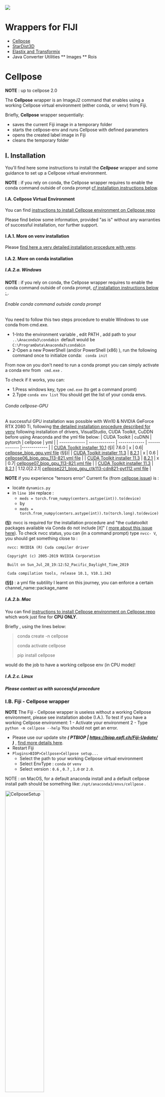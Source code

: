 [![](https://github.com/BIOP/ijl-utilities-wrappers/actions/workflows/build-main.yml/badge.svg)](https://github.com/BIOP/ijl-utilities-wrappers/actions/workflows/build-main.yml)

# Wrappers for FIJI

* [Cellpose](https://github.com/BIOP/ijl-utilities-wrappers/blob/master/README.md#cellpose)
* [StarDist3D](https://github.com/BIOP/ijl-utilities-wrappers/blob/master/README.md#stardist)
* [Elastix and Transformix](#elastix-and-transformix)
* Java Converter Utilities
** Images
** Rois

# Cellpose 

**NOTE** : up to cellpose 2.0

The **Cellpose** wrapper is an ImageJ2 command that enables using a working Cellpose virtual environment (either conda, or venv) from Fiji.

Briefly, **Cellpose** wrapper sequentially:
- saves the current Fiji image in a temporary folder
- starts the cellpose-env and runs Cellpose with defined parameters
- opens the created label image in Fiji
- cleans the temporary folder

## I. Installation
You'll find here some instructions to install the **_Cellpose_** wrapper and some guidance to set up a Cellpose virtual environment.

**NOTE** : if you rely on conda, the Cellpose wrapper requires to enable the conda command outside of conda prompt 
[cf installation instructions below](https://github.com/BIOP/ijl-utilities-wrappers/tree/master#-enable-conda-command-outside-conda-prompt-).

#### I.A. Cellpose Virtual Environment

You can find [instructions to install Cellpose environment on Cellpose repo](https://github.com/MouseLand/cellpose)

Please find below some  information, provided "as is" without any warranties of successful installation, nor further support.

#### I.A.1. More on venv installation

Please [find here a very detailed installation procedure with venv](https://c4science.ch/w/bioimaging_and_optics_platform_biop/computers-servers/software/gpu-deep-learning/virtualenv/).

#### I.A.2. More on conda installation

##### I.A.2.a. Windows
**NOTE** : if you rely on conda, the Cellpose wrapper requires to enable the conda command outside of conda prompt, [_cf_ installation instructions below : ](https://github.com/BIOP/ijl-utilities-wrappers/tree/master#-enable-conda-command-outside-conda-prompt-).

###### Enable conda command outside conda prompt
You need to follow this two steps procedure to enable Windows to use conda from cmd.exe.

- 1-Into the environment variable , edit PATH , add path to your ``..\Anaconda3\condabin ``default would be ``C:\ProgramData\Anaconda3\condabin``
- 2-Open a new PowerShell (and/or PowerShell (x86) ), run the following command once to initialize conda:
  `` conda init``

From now on you don't need to run a conda prompt you can simply activate a conda env from `` cmd.exe`` .

To check if it works, you can:
- 1.Press windows key, type ``cmd.exe`` (to get a command promt)
- 2.Type ``conda env list``
  You should get the list of your conda envs.

###### Conda cellpose-GPU

A successful GPU installation was possible with Win10 & NVIDIA GeForce RTX 2080 Ti, following [the detailed installation procedure described for venv](https://c4science.ch/w/bioimaging_and_optics_platform_biop/computers-servers/software/gpu-deep-learning/virtualenv/) following installation of drivers, VisualStudio, CUDA Toolkit, CuDDN before using Anaconda and the yml file below:
| CUDA Toolkit | cuDNN | pytorch | cellpose | yml |
| ------------- | ------------- | ------------- | ------------- |------------- |
| [CUDA Toolkit installer 10.1](https://developer.nvidia.com/cuda-10.1-download-archive-base?target_os=Windows&target_arch=x86_64&target_version=10&target_type=exenetwork) (§)| 7.6.0 | x | 0.6| [cellpose_biop_gpu.yml file](https://github.com/BIOP/ijl-utilities-wrappers/raw/master/resources/cellpose_biop_gpu.yml) (§§)| 
| [CUDA Toolkit installer 11.3](https://developer.nvidia.com/cuda-11-3-1-download-archive) | [8.2.1](https://developer.nvidia.com/rdp/cudnn-archive) | x | 0.6 | [cellpose06_biop_gpu_113-821.yml file](https://github.com/BIOP/ijl-utilities-wrappers/raw/master/resources/cellpose06_biop_gpu_113-821.yml) |
| [CUDA Toolkit installer 11.3](https://developer.nvidia.com/cuda-11-3-1-download-archive) | [8.2.1](https://developer.nvidia.com/rdp/cudnn-archive) | x | 0.7| [cellpose07_biop_gpu_113-821.yml file](https://github.com/BIOP/ijl-utilities-wrappers/raw/master/resources/cellpose07_biop_gpu_113-821.yml) |
| [CUDA Toolkit installer 11.3](https://developer.nvidia.com/cuda-11-3-1-download-archive) | [8.2.1](https://developer.nvidia.com/rdp/cudnn-archive) | 1.12.0|2.2.1| [cellpose221_biop_gpu_ctk113-cdn821-pyt112.yml file](https://github.com/BIOP/ijl-utilities-wrappers/raw/master/resources/cellpose221_biop_gpu_ctk113-cdn821-pyt112.yml.yml) |

**NOTE** if you experience "tensors error" 
Current fix (from [cellpose issue](https://github.com/MouseLand/cellpose/issues/378#issuecomment-976767543)) is : 
- locate `dynamics.py`
- in `line 104` replace :  
  - `meds = torch.from_numpy(centers.astype(int)).to(device)` 
  - by
  - `meds = torch.from_numpy(centers.astype(int)).to(torch.long).to(device)`

**(§)**: nvcc is required for the installation procedure and "the cudatoolkit packages available via Conda do not include [it]" ( [more about this issue here](https://horovod.readthedocs.io/en/stable/conda_include.html)). 
To check nvcc status, you can (in a command prompt) type  ``nvcc- V``, you should get something close to :

`` nvcc: NVIDIA (R) Cuda compiler driver`` 

`` Copyright (c) 2005-2019 NVIDIA Corporation`` 

`` Built on Sun_Jul_28_19:12:52_Pacific_Daylight_Time_2019`` 

`` Cuda compilation tools, release 10.1, V10.1.243`` 

**(§§)** : a yml file subtility I learnt on this journey, you can enforce a certain channel_name::package_name

##### I.A.2.b. Mac

You can find [instructions to install Cellpose environment on Cellpose repo](https://github.com/MouseLand/cellpose) which work just fine for **CPU ONLY**.

Briefly , using the lines below:
>conda create -n cellpose
> 
>conda activate cellpose
> 
>pip install cellpose

would do the job to have a working cellpose env (in CPU mode)!


##### I.A.2.c. Linux

**_Please contact us with successful procedure_**


### I.B. Fiji - Cellpose wrapper

**NOTE** The Fiji - Cellpose wrapper is useless without a working Cellpose environment, please see installation abobe (I.A.). 
To test if you have a working Cellpose environment:
1 - Activate your environment
2 - Type `python -m cellpose --help`
You should not get an error.


- Please use our update site **_( PTBIOP | https://biop.epfl.ch/Fiji-Update/ )_** , [find more details here](https://c4science.ch/w/bioimaging_and_optics_platform_biop/image-processing/imagej_tools/update-site/).
- Restart Fiji
- ``Plugins>BIOP>Cellpose>Cellpose setup...`` 
  - Select the path to your working Cellpose virtual environment 
  - Select EnvType : ``conda`` or ``venv``
  - Select version : ``0.6`` , ``0.7`` , ``1.0`` or ``2.0``.

NOTE : on MacOS, for a default anaconda install and a default cellpose install path should be something like: ``/opt/anaconda3/envs/cellpose`` .
  
<img src="https://github.com/BIOP/ijl-utilities-wrappers/blob/cellpose07/resources/cellposeSetup.png" title="CellposeSetup" width="50%" align="center">

Congratulation you can now use Cellpose on your first image from Fiji! :)

## II. Using Fiji - Cellpose wrapper

The more "flexible" command is `Cellpose Advanced (own model)` which offers many parameters. 

<img src="https://github.com/BIOP/ijl-utilities-wrappers/blob/cellpose07/resources/cellposeAdvParam.png" title="CellposeCommandAdvanced" width="50%" align="center">

BUT in case you need more parameters, this command also comes with a string field for additional parameters following pattern : `--channel_axis,CHANNEL_AXIS,--dir_above`

For convenience 3 more commands exist:
- `Segment Nuclei`, no parameter, ideal to test on blobs
- `Segment Nuclei Advanced`, some parameter available
- `Cellpose Advanced` (same parameters as command `Cellpose Advanced (own model)` without possibility to select your own model)

**NOTE** We recommand users to prepare in Fiji the minimal image to be processed by cellpose before using the plugin.
For example, from a 4 channels image (with nuclei, membrane , proteinX, ... stainings) extract the membrane and nuclei channel, make a composite and run cellpose command on it.

For more info about parameters please refer to [cellpose.readthedocs.io](https://cellpose.readthedocs.io/en/latest/settings.html#)

# StarDist

The **StarDist3D** wrapper is an ImageJ2 command that enables using a working StarDist virtual environment (either conda, or venv) from Fiji.

Briefly, **StarDist3D** wrapper sequentially:
- saves the current Fiji image in a temporary folder
- starts the stardist-env and runs stardist with defined parameters
- opens the created label image in Fiji
- cleans the temporary folder


**BIOP StarDist3D model**(s) (and training dataset) can be found on the [zenodo repository](https://zenodo.org/record/6645978#.ZB1L8nbMIQ8)


## I. Installation

You can have a look to the [StarDist installation](https://github.com/stardist/stardist#installation), but for now it works from a branch of the project (@Scripts).
Recommended way is to use yml file you can find below (or in `/resources`).

### I.A. StarDist Virtual Environment

Please find below some  information, provided "as is" without any warranties of successful installation, nor further support.

#### I.A.1. More on venv installation

Please [find here a very detailed installation procedure with venv](https://c4science.ch/w/bioimaging_and_optics_platform_biop/computers-servers/software/gpu-deep-learning/virtualenv/).

#### I.A.2. More on conda installation

##### I.A.2.a. Windows
**NOTE** : if you rely on conda, the StarDist3d wrapper requires to enable the conda command outside of conda prompt, [_cf_ installation instructions below : ](https://github.com/BIOP/ijl-utilities-wrappers/tree/master#-enable-conda-command-outside-conda-prompt-).

###### Enable conda command outside conda prompt
You need to follow this two steps procedure to enable Windows to use conda from cmd.exe.

- 1-Into the environment variable , edit PATH , add path to your ``..\Anaconda3\condabin ``default would be ``C:\ProgramData\Anaconda3\condabin``
- 2-Open a new PowerShell (and/or PowerShell (x86) ), run the following command once to initialize conda:
  `` conda init``

From now on you don't need to run a conda prompt you can simply activate a conda env from `` cmd.exe`` .

To check if it works, you can:
- 1.Press windows key, type ``cmd.exe`` (to get a command promt)
- 2.Type ``conda env list``
  You should get the list of your conda envs.

###### Conda StarDist-GPU

| CUDA Toolkit | cuDNN | Tensorflow | stardist / branch | yml |
| ------------- | ------------- | ------------- | ------------- | ------------- |
| [CUDA Toolkit installer 10.0](https://developer.nvidia.com/cuda-10.0-download-archive-base?target_os=Windows&target_arch=x86_64&target_version=10&target_type=exenetwork) ($)| 7.6.5 ($) | 1.15 ($)| 0.7.3 / @Scripts| [stardist_scripts.yml file](https://github.com/BIOP/ijl-utilities-wrappers/raw/master/resources/stardist_scripts.yml) ($)| 
| [CUDA Toolkit installer 10.0](https://developer.nvidia.com/cuda-10.0-download-archive-base?target_os=Windows&target_arch=x86_64&target_version=10&target_type=exenetwork) ($)| 7.6.5 ($) | 1.15 ($)| 0.8.3 | [stardist0.8_TF1.15.yml file](https://github.com/BIOP/ijl-utilities-wrappers/blob/master/resources/stardist0.8_TF1.15.yml) ($)| 

($) This combination CUDA Toolkit and CuDNN are required to work with Tensorflow 1.15 (lastest available on Fiji) to train model for StarDist2D.
Other combinations might work but were not tested (yet).

##### I.A.2.b. MAC OSX

The following procedure was validated on a Mac mini, M1 Chip 8-core CPU + 8-core GPU, 256GB SSD, 8GB Ram for **CPU** **ONLY** install.

First create a conda env in python 3.7 (otherwise I got issue with tensorflow)
>conda create -n stardist_py37 python=3.7

Then activate the conda env
>conda activate stardist_py37

Install tensorflow
>conda install tensorflow

Install Stardist:
>pip install stardist==0.8.3

Finally,  I ran into an issue (OMP: Error #15: Initializing libomp.dylib, but found libomp.dylib already initialized)
and I was lucky enough to found a fix using : 
> conda install nomkl

With all that I got a running conda env capable to run stardist-predict2D or -predict3D, in CPU.


### I.B. Fiji - StarDist3D wrapper

**NOTE** The Fiji - StarDist3D wrapper is useless without a working StarDist3D environment, please see installation abobe (I.A.).
To test if you have a working StarDist3D environment:
1 - Activate your environment
2 - Type `stardist-predict3d -h`
You should not get an error and see available parameters

- Please use our update site **_(PTBIOP | https://biop.epfl.ch/Fiji-Update/)_** , [find more details here](https://c4science.ch/w/bioimaging_and_optics_platform_biop/image-processing/imagej_tools/update-site/).
- Restart Fiji
- ``Plugins>BIOP>StarDist> StarDist setup...``
  - Select the path to your working StarDist virtual environment
  - Select EnvType : ``conda`` or ``venv``

NOTE : on MacOS, for a default anaconda install and a default StarDist install, the path should be something like: ``/opt/anaconda3/envs/stardist_py37`` (following the example above).


## II. Using Fiji - StarDist3D wrapper

The more "flexible" command is `StarDist3D... Advanced (own model)` which offers many parameters.

<img src="https://github.com/BIOP/ijl-utilities-wrappers/blob/master/resources/stardist3D_advanced.png" title="StarDist3DAdvanced" width="50%" align="center">

# Elastix and Transformix

Note : this bridge only supports 2D registrations. For 3D registrations using elastix in Fiji, please look at https://github.com/embl-cba/elastixWrapper.

[Elastix](https://github.com/SuperElastix/elastix) is a standalone program that performs image registration. It takes two images, a fixed and a moving one and outputs a transformation file.

The transformation file can then be used by Transformix to actually transform the moving image into the coordinates of the fixed image.

To use the wrapper, first install the [binaries of elastix](https://github.com/SuperElastix/elastix/releases/tag/5.0.1) (transformix is included) for your OS. Then, in Fiji, you can start the `Set and Check Wrappers` command:

![Set and Check Wrappers](resources/setCheckWrappers.png)

and set the path to the elastix and transformix executable file:

![set elastix path](resources/setElastixPath.png)

You can then check whether the wrapper is working by running a [test groovy gist](https://gist.github.com/NicoKiaru/b91f9f3f0069b765a49b5d4629a8b1c7). See how it should look like in [this video](https://forum.image.sc/t/abba-experimental-a-fiji-qupath-workflow-for-mouse-brain-slice-registration-to-the-allen-brain-atlas-ccfv3/54345/28).

## Commands

A set of commands (= Fiji plugins) can now be used to register two images with Elastix. They are listed below

### Plugins>BIOP>Elastix>Register

You can select the two images to register, a fixed and a moving one, and a model, optionnally a grid size for non-rigid registration, and the command returns a deformation field ( no image transformed ).

### Plugins>BIOP>Elastix>Save Registration

The deformation field can be saved as a zip file.

### Plugins>BIOP>Elastix>Load Registration

The deformation field can be reopened from the zip file.

### Plugins>BIOP>Elastix>Inverse registration

The inverse of a deformation field can be computed with this command. You need to specify an image, which serves as defining the points over which the inverse computation will be optimized.

### Plugins>BIOP>Transformix>Transform Image

You can use this image and a transformation model to actually transform an image.

### Plugins>BIOP>Transformix>Transform Rois

You can transform ROI located in the ROI Manager according to a deformation field with this plugin.

